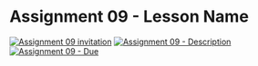 # Assignment 09 - Lesson Name

[![Assignment 09 invitation](https://img.shields.io/badge/Assignment09-Repository-blue?style=for-the-badge&logo=open%20badges)](https://classroom.github.com/a/vYk16ZzT)
[![Assignment 09 - Description](https://img.shields.io/badge/Assignment09-Description-blue?style=for-the-badge&logo=open%20badges)](https://wellesley-bisc195.github.io/BISC195.jl/stable/Assignments/Assignment09.html)
[![Assignment 09 - Due](https://img.shields.io/badge/Due-7%2F13%2F2020-orange?style=for-the-badge&logo=open%20badges)](https://wellesley-bisc195.github.io/BISC195.jl/stable/Assignments/Assignment09.html)
